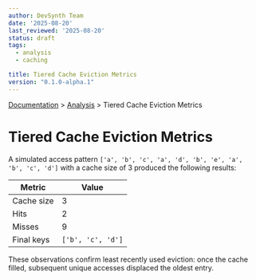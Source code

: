 ```yaml
---
author: DevSynth Team
date: '2025-08-20'
last_reviewed: '2025-08-20'
status: draft
tags:
  - analysis
  - caching

title: Tiered Cache Eviction Metrics
version: "0.1.0-alpha.1"
---
```

<div class="breadcrumbs">
<a href="../index.md">Documentation</a> &gt; <a href="index.md">Analysis</a> &gt; Tiered Cache Eviction Metrics
</div>

# Tiered Cache Eviction Metrics

A simulated access pattern `['a', 'b', 'c', 'a', 'd', 'b', 'e', 'a', 'b', 'c', 'd']` with a cache size of 3 produced the following results:

| Metric | Value |
| --- | --- |
| Cache size | 3 |
| Hits | 2 |
| Misses | 9 |
| Final keys | `['b', 'c', 'd']` |

These observations confirm least recently used eviction: once the cache filled, subsequent unique accesses displaced the oldest entry.
